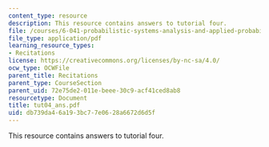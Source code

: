 ```yaml
---
content_type: resource
description: This resource contains answers to tutorial four.
file: /courses/6-041-probabilistic-systems-analysis-and-applied-probability-spring-2006/db739da46a193bc77e0628a6672d6d5f_tut04_ans.pdf
file_type: application/pdf
learning_resource_types:
- Recitations
license: https://creativecommons.org/licenses/by-nc-sa/4.0/
ocw_type: OCWFile
parent_title: Recitations
parent_type: CourseSection
parent_uid: 72e75de2-011e-beee-30c9-acf41ced8ab8
resourcetype: Document
title: tut04_ans.pdf
uid: db739da4-6a19-3bc7-7e06-28a6672d6d5f
---
```

This resource contains answers to tutorial four.
